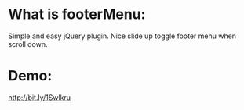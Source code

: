 What is footerMenu:
=========
Simple and easy jQuery plugin. Nice slide up toggle footer menu when scroll down.

Demo:
=========

http://bit.ly/1Swlkru


